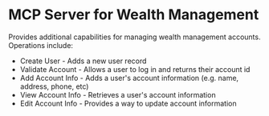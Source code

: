 # MCP Server for Wealth Management

Provides additional capabilities for managing wealth management accounts. Operations include:

* Create User - Adds a new user record
* Validate Account - Allows a user to log in and returns their account id
* Add Account Info - Adds a user's account information (e.g. name, address, phone, etc)
* View Account Info - Retrieves a user's account information
* Edit Account Info - Provides a way to update account information